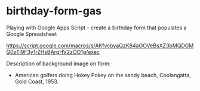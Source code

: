 birthday-form-gas
=================

Playing with Google Apps Script - create a birthday form that populates a Google Spreadsheet

https://script.google.com/macros/s/AKfycbyaQzK84aGOVeBsXZ3bMQDGMG0zTl9F3y1rZHsBArqHV2zOO1g/exec

Description of background image on form:
* American golfers doing Hokey Pokey on the sandy beach, Coolangatta, Gold Coast, 1953.
